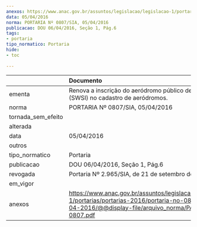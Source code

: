 ```yaml
---
anexos: https://www.anac.gov.br/assuntos/legislacao/legislacao-1/portarias/portarias-2016/portaria-no-0807-sia-05-04-2016/@@display-file/arquivo_norma/PA2016-0807.pdf
data: 05/04/2016
norma: PORTARIA Nº 0807/SIA, 05/04/2016
publicacao: DOU 06/04/2016, Seção 1, Pág.6
tags:
- portaria
tipo_normatico: Portaria
hide: 
- toc 
 
---
```


|                    | Documento                                                                                                                                                      |
|:-------------------|:---------------------------------------------------------------------------------------------------------------------------------------------------------------|
| ementa             | Renova a inscrição do aeródromo público de Sinop/MT (SWSI) no cadastro de aeródromos.                                                                          |
| norma              | PORTARIA Nº 0807/SIA, 05/04/2016                                                                                                                               |
| tornada_sem_efeito |                                                                                                                                                                |
| alterada           |                                                                                                                                                                |
| data               | 05/04/2016                                                                                                                                                     |
| outros             |                                                                                                                                                                |
| tipo_normatico     | Portaria                                                                                                                                                       |
| publicacao         | DOU 06/04/2016, Seção 1, Pág.6                                                                                                                                 |
| revogada           | Portaria Nº 2.965/SIA, de 21 de setembro de 2018                                                                                                               |
| em_vigor           |                                                                                                                                                                |
| anexos             | https://www.anac.gov.br/assuntos/legislacao/legislacao-1/portarias/portarias-2016/portaria-no-0807-sia-05-04-2016/@@display-file/arquivo_norma/PA2016-0807.pdf |